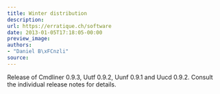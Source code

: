 ```yaml
---
title: Winter distribution
description:
url: https://erratique.ch/software
date: 2013-01-05T17:18:05-00:00
preview_image:
authors:
- "Daniel B\xFCnzli"
source:
---
```


<p>Release of Cmdliner 0.9.3, Uutf 0.9.2, Uunf 0.9.1 and Uucd 0.9.2. Consult the individual release notes for details.</p>
